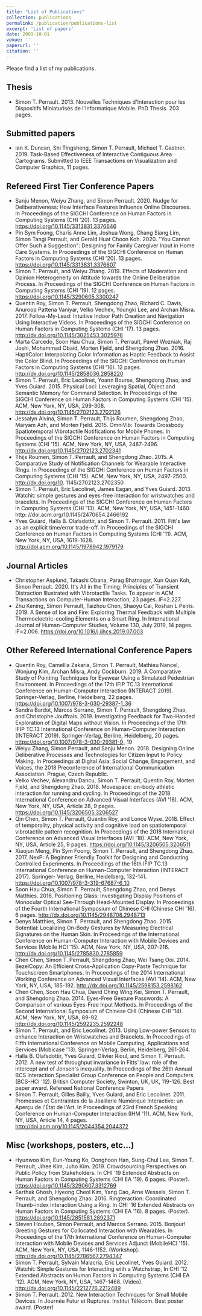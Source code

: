 ```yaml
---
title: "List of Publications"
collection: publications
permalink: /publication/publications-list
excerpt: 'List of papers'
date: 2009-10-01
venue: ''
paperurl: ''
citation: ''
---
```

Please find a list of my publications.

## Thesis
- Simon T. Perrault. 2013. Nouvelles Techniques d'Interaction pour les Dispositifs Miniaturisés de l'Informatique Mobile. PhD Thesis. 203 pages.

## Submitted papers
- Ian K. Duncan, Shi Tingsheng, Simon T. Perrault, Michael T. Gastner. 2019. Task-Based Effectiveness of Interactive Contiguous Area Cartograms. Submitted to IEEE Transactions on Visualization and Computer Graphics, 11 pages.

## Refereed First Tier Conference Papers
- Sanju Menon, Weiyu Zhang, and Simon Perrault. 2020. Nudge for Deliberativeness: How Interface Features Influence Online Discourses. In Proceedings of the SIGCHI Conference on Human Factors in Computing Systems (CHI '20). 13 pages. https://doi.org/10.1145/3313831.3376646
- Pin Sym Foong, Charis Anne Lim, Joshua Wong, Chang Siang Lim, Simon Tangi Perrault, and Gerald Huat Choon Koh. 2020. "You Cannot Offer Such a Suggestion": Designing for Family Caregiver Input in Home Care Systems. In Proceedings of the SIGCHI Conference on Human Factors in Computing Systems (CHI '20). 13 pages. https://doi.org/10.1145/3313831.3376607
- Simon T. Perrault, and Weiyu Zhang. 2019. Effects of Moderation and Opinion Heterogeneity on Attitude towards the Online Deliberation Process. In Proceedings of the SIGCHI Conference on Human Factors in Computing Systems (CHI '19). 12 pages. https://doi.org/10.1145/3290605.3300247
- Quentin Roy, Simon T. Perrault, Shengdong Zhao, Richard C. Davis, Anuroop Pattena Vaniyar, Velko Vechev, Youngki Lee, and Archan Misra. 2017. Follow-My-Lead: Intuitive Indoor Path Creation and Navigation Using Interactive Videos. In Proceedings of the SIGCHI Conference on Human Factors in Computing Systems (CHI '17). 13 pages. http://dx.doi.org/10.1145/3025453.3025976
- Marta Carcedo, Soon Hau Chua, Simon T. Perrault, Pawel Wozniak, Raj Joshi, Mohammad Obaid, Morten Fjeld, and Shengdong Zhao. 2016. HaptiColor: Interpolating Color Information as Haptic Feedback to Assist the Color Blind. In Proceedings of the SIGCHI Conference on Human Factors in Computing Systems (CHI '16). 12 pages. http://dx.doi.org/10.1145/2858036.2858220
- Simon T. Perrault, Eric Lecolinet, Yoann Bourse, Shengdong Zhao, and Yves Guiard. 2015. Physical Loci: Leveraging Spatial, Object and Semantic Memory for Command Selection. In Proceedings of the SIGCHI Conference on Human Factors in Computing Systems (CHI '15). ACM, New York, NY, USA, 299-308. http://dx.doi.org/10.1145/2702123.2702126
- Jessalyn Alvina, Simon T. Perrault, Thijs Roumen, Shengdong Zhao, Maryam Azh, and Morten Fjeld. 2015. OmniVib: Towards Crossbody Spatiotemporal Vibrotactile Notifications for Mobile Phones. In Proceedings of the SIGCHI Conference on Human Factors in Computing Systems (CHI '15). ACM, New York, NY, USA, 2487-2496. http://dx.doi.org/10.1145/2702123.2702341
- Thijs Roumen, Simon T. Perrault, and Shengdong Zhao. 2015. A Comparative Study of Notification Channels for Wearable Interactive Rings. In Proceedings of the SIGCHI Conference on Human Factors in Computing Systems (CHI '15). ACM, New York, NY, USA, 2497-2500. http://dx.doi.org/10. 1145/2702123.2702350
- Simon T. Perrault, Eric Lecolinet, James Eagan, and Yves Guiard. 2013. Watchit: simple gestures and eyes-free interaction for wristwatches and bracelets. In Proceedings of the SIGCHI Conference on Human Factors in Computing Systems (CHI '13). ACM, New York, NY, USA, 1451-1460. http: //doi.acm.org/10.1145/2470654.2466192
- Yves Guiard, Halla B. Olafsdottir, and Simon T. Perrault. 2011. Fitt's law as an explicit time/error trade-off. In Proceedings of the SIGCHI Conference on Human Factors in Computing Systems (CHI '11). ACM, New York, NY, USA, 1619-1628. http://doi.acm.org/10.1145/1978942.1979179

## Journal Articles
- Christopher Asplund, Takashi Obana, Parag Bhatnagar, Xun Quan Koh, Simon Perrault. 2020. It's All in the Timing: Principles of Transient Distraction Illustrated with Vibrotactile Tasks. To appear in ACM Transactions on Computer-Human Interaction, 23 pages. IF=2.227.
- Zhu Kening, Simon Perrault, Taizhou Chen, Shaoyu Cai, Roshan L Peiris. 2019. A Sense of Ice and Fire: Exploring Thermal Feedback with Multiple Thermoelectric-cooling Elements on a Smart Ring. In International Journal of Human-Computer Studies, Volume 130, July 2019, 14 pages. IF=2.006. https://doi.org/10.1016/j.ijhcs.2019.07.003

## Other Refereed International Conference Papers
- Quentin Roy, Camellia Zakaria, Simon T. Perrault, Mathieu Nancel, Wonjung Kim, Archan Misra, Andy Cockburn. 2019. A Comparative Study of Pointing Techniques for Eyewear Using a Simulated Pedestrian Environment. In Proceedings of the 17th IFIP TC.13 International Conference on Human-Computer Interaction (INTERACT 2019). Springer-Verlag, Berline, Heidelberg, 22 pages. https://doi.org/10.1007/978-3-030-29387-1_36
- Sandra Bardot, Marcos Serrano, Simon T. Perrault, Shengdong Zhao, and Christophe Jouffrais. 2019. Investigating Feedback for Two-Handed Exploration of Digital Maps without Vision. In Proceedings of the 17th IFIP TC.13 International Conference on Human-Computer Interaction (INTERACT 2019). Springer-Verlag, Berline, Heidelberg, 20 pages. https://doi.org/10.1007/978-3-030-29381-9_ 19
- Weiyu Zhang, Simon Perrault, and Sanju Menon. 2018. Designing Online Deliberative Processes and Technologies for Citizen Input to Policy Making. In Proceedings at Digital Asia: Social Change, Engagement, and Voices, the 2018 Preconference of International Communication Association. Prague, Czech Republic.
- Velko Vechev, Alexandru Dancu, Simon T. Perrault, Quentin Roy, Morten Fjeld, and Shengdong Zhao. 2018. Movespace: on-body athletic interaction for running and cycling. In Proceedings of the 2018 International Conference on Advanced Visual Interfaces (AVI '18). ACM, New York, NY, USA, Article 28, 9 pages. https://doi.org/10.1145/3206505.3206527
- Qin Chen, Simon T. Perrault, Quentin Roy, and Lonce Wyse. 2018. Effect of temporality, physical activity and cognitive load on spatiotemporal vibrotactile pattern recognition. In Proceedings of the 2018 International Conference on Advanced Visual Interfaces (AVI '18). ACM, New York, NY, USA, Article 25, 9 pages. https://doi.org/10.1145/3206505.3206511
- Xiaojun Meng, Pin Sym Foong, Simon T. Perrault, and Shengdong Zhao. 2017. NexP: A Beginner Friendly Toolkit for Designing and Conducting Controlled Experiments. In Proceedings of the 16th IFIP TC.13 International Conference on Human-Computer Interaction (INTERACT 2017). Springer- Verlag, Berline, Heidelberg, 132-141. https://doi.org/10.1007/978-3-319-67687-6_10
- Soon Hau Chua, Simon T. Perrault, Shengdong Zhao, and Denys Matthies. 2016. Positioning Glass: Investigating Display Positions of Monocular Optical See-Through Head-Mounted Display. In Proceedings of the Fourth International Symposium of Chinese CHI (Chinese CHI '16). 6 pages. http://dx.doi.org/10.1145/2948708.2948713
- Denys Matthies, Simon T. Perrault, and Shengdong Zhao. 2015. Botential: Localizing On-Body Gestures by Measuring Electrical Signatures on the Human Skin. In Proceedings of the International Conference on Human-Computer Interaction with Mobile Devices and Services (Mobile HCI '15). ACM, New York, NY, USA, 207-216. http://dx.doi.org/10.1145/2785830.2785859
- Chen Chen, Simon T. Perrault, Shengdong Zhao, Wei Tsang Ooi. 2014. BezelCopy: An Efficient Cross-Application Copy-Paste Technique for Touchscreen Smartphones. In Proceedings of the 2014 International Working Conference on Advanced Visual Interfaces (AVI '14). ACM, New York, NY, USA, 185-192. http://dx.doi.org/10.1145/2598153.2598162
- Chen Chen, Soon Hau Chua, David Ching Wing Kei, Simon T. Perrault, and Shengdong Zhao. 2014. Eyes-Free Gesture Passwords: A Comparison of various Eyes-Free Input Methods. In Proceedings of the Second International Symposium of Chinese CHI (Chinese CHI '14). ACM, New York, NY, USA, 89-92. http://dx.doi.org/10.1145/2592235.2592248
- Simon T. Perrault, and Eric Lecolinet. 2013. Using Low-power Sensors to enhance Interaction on Wristwatches and Bracelets. In Proceedings of Fifth International Conference on Mobile Computing, Applications and Services (Mobicase '13). Springer-Verlag, Berlin, Heidelberg, 261-264.
- Halla B. Olafsdottir, Yves Guiard, Olivier Rioul, and Simon T. Perrault. 2012. A new test of throughput invariance in Fitts' law: role of the intercept and of Jensen's inequality. In Proceedings of the 26th Annual BCS Interaction Specialist Group Conference on People and Computers (BCS-HCI '12). British Computer Society, Swinton, UK, UK, 119-126. Best paper award.
Refereed National Conference Papers
- Simon T. Perrault, Gilles Bailly, Yves Guiard, and Eric Lecolinet. 2011. Promesses et Contraintes de la Joaillerie Numérique Interactive: un Aperçu de l'État de l'Art. In Proceedings of 23rd French Speaking Conference on Human-Computer Interaction (IHM '11). ACM, New York, NY, USA, Article 14, 4 pages. http://doi.acm.org/10.1145/2044354.2044372

## Misc (workshops, posters, etc...)
- Hyunwoo Kim, Eun-Young Ko, Donghoon Han, Sung-Chul Lee, Simon T. Perrault, Jihee Kim, Juho Kim. 2019. Crowdsourcing Perspectives on Public Policy from Stakeholders. In CHI '19 Extended Abstracts on Human Factors in Computing Systems (CHI EA '19). 6 pages. (Poster). https://doi.org/10.1145/3290607.3312769
- Sarthak Ghosh, Hyeong Cheol Kim, Yang Cao, Arne Wessels, Simon T. Perrault, and Shengdong Zhao. 2016. Ringteraction: Coordinated Thumb-index Interaction Using a Ring. In CHI '16 Extended Abstracts on Human Factors in Computing Systems (CHI EA '16). 8 pages. (Poster). https://doi.org/10.1145/2851581.2892371
- Steven Houben, Simon Perrault, and Marcos Serrano. 2015. Bonjour! Greeting Gestures for Collocated Interaction with Wearables. In Proceedings of the 17th International Conference on Human-Computer Interaction with Mobile Devices and Services Adjunct (MobileHCI '15). ACM, New York, NY, USA, 1146-1152. (Workshop). http://dx.doi.org/10.1145/2786567.2794347
- Simon T. Perrault, Sylvain Malacria, Eric Lecolinet, Yves Guiard. 2012. Watchit: Simple Gestures for Interacting with a Watchstrap, In CHI '12 Extended Abstracts on Human Factors in Computing Systems (CHI EA '12). ACM, New York, NY, USA, 1467-1468. (Video). http://dx.doi.org/10.1145/2212776.2212489
- Simon T. Perrault. 2012. New Interaction Techniques for Small Mobile Devices. In Journée Futur et Ruptures. Institut Télécom. Best poster award. (Poster)
